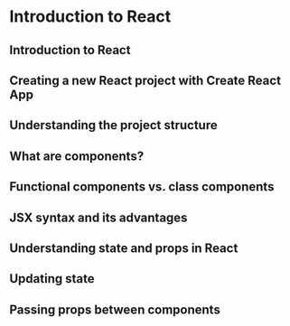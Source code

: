 # Introduction to React

## Introduction to React

## Creating a new React project with Create React App

## Understanding the project structure

## What are components?

## Functional components vs. class components

## JSX syntax and its advantages

## Understanding state and props in React

## Updating state

## Passing props between components
